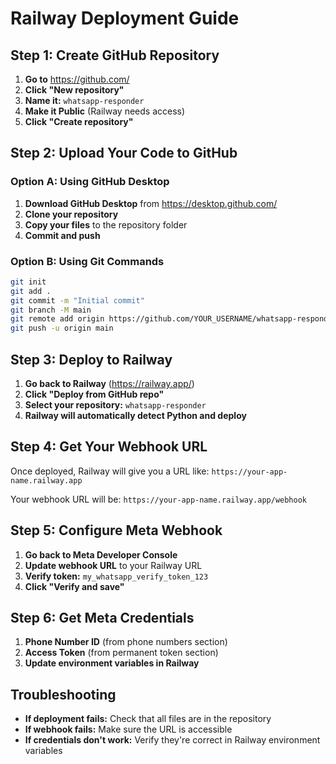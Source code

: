 # Railway Deployment Guide

## Step 1: Create GitHub Repository

1. **Go to** https://github.com/
2. **Click "New repository"**
3. **Name it:** `whatsapp-responder`
4. **Make it Public** (Railway needs access)
5. **Click "Create repository"**

## Step 2: Upload Your Code to GitHub

### Option A: Using GitHub Desktop
1. **Download GitHub Desktop** from https://desktop.github.com/
2. **Clone your repository**
3. **Copy your files** to the repository folder
4. **Commit and push**

### Option B: Using Git Commands
```bash
git init
git add .
git commit -m "Initial commit"
git branch -M main
git remote add origin https://github.com/YOUR_USERNAME/whatsapp-responder.git
git push -u origin main
```

## Step 3: Deploy to Railway

1. **Go back to Railway** (https://railway.app/)
2. **Click "Deploy from GitHub repo"**
3. **Select your repository:** `whatsapp-responder`
4. **Railway will automatically detect Python and deploy**

## Step 4: Get Your Webhook URL

Once deployed, Railway will give you a URL like:
`https://your-app-name.railway.app`

Your webhook URL will be:
`https://your-app-name.railway.app/webhook`

## Step 5: Configure Meta Webhook

1. **Go back to Meta Developer Console**
2. **Update webhook URL** to your Railway URL
3. **Verify token:** `my_whatsapp_verify_token_123`
4. **Click "Verify and save"**

## Step 6: Get Meta Credentials

1. **Phone Number ID** (from phone numbers section)
2. **Access Token** (from permanent token section)
3. **Update environment variables in Railway**

## Troubleshooting

- **If deployment fails:** Check that all files are in the repository
- **If webhook fails:** Make sure the URL is accessible
- **If credentials don't work:** Verify they're correct in Railway environment variables 